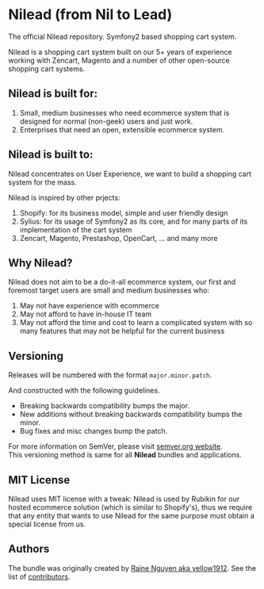 Nilead (from Nil to Lead)
======

The official Nilead repository. Symfony2 based shopping cart system.

Nilead is a shopping cart system built on our 5+ years of experience working with Zencart, Magento and a number of other open-source shopping cart systems.

Nilead is built for:
-------------

1. Small, medium businesses who need ecommerce system that is designed for normal (non-geek) users and just work.
2. Enterprises that need an open, extensible ecommerce system.


Nilead is built to:
-------------

Nilead concentrates on User Experience, we want to build a shopping cart system for the mass. 

Nilead is inspired by other prjects:

1. Shopify: for its business model, simple and user friendly design
2. Sylius: for its usage of Symfony2 as its core, and for many parts of its implementation of the cart system
3. Zencart, Magento, Prestashop, OpenCart, ... and many more

Why Nilead?
-------------

Nilead does not aim to be a do-it-all ecommerce system, our first and foremost target users are small and medium businesses who:

1. May not have experience with ecommerce
2. May not afford to have in-house IT team
3. May not afford the time and cost to learn a complicated system with so many features that may not be helpful for the current business

Versioning
----------

Releases will be numbered with the format `major.minor.patch`.

And constructed with the following guidelines.

* Breaking backwards compatibility bumps the major.
* New additions without breaking backwards compatibility bumps the minor.
* Bug fixes and misc changes bump the patch.

For more information on SemVer, please visit [semver.org website](http://semver.org/).  
This versioning method is same for all **Nilead** bundles and applications.

MIT License
----------

Nilead uses MIT license with a tweak: Nilead is used by Rubikin for our hosted ecommerce solution (which is similar to Shopify's), thus we require that any entity that wants to use Nilead for the same purpose must obtain a special license from us.

Authors
-------

The bundle was originally created by [Raine Nguyen aka yellow1912](http://rubikin.com).
See the list of [contributors](https://github.com/Nilead/Nilead/blob/master/CONTRIBUTORS.md).
